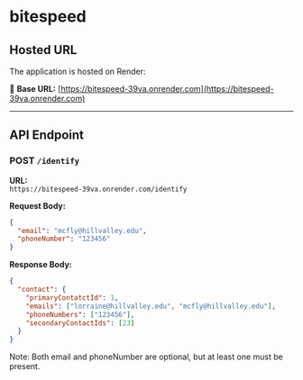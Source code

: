 # bitespeed

## Hosted URL

The application is hosted on Render:

🔗 **Base URL:** [https://bitespeed-39va.onrender.com](https://bitespeed-39va.onrender.com)

---

## API Endpoint

### POST `/identify`

**URL:**  
`https://bitespeed-39va.onrender.com/identify`

**Request Body:**

```json
{
  "email": "mcfly@hillvalley.edu",
  "phoneNumber": "123456"
}
```

**Response Body:**

```json
{
  "contact": {
    "primaryContatctId": 1,
    "emails": ["lorraine@hillvalley.edu", "mcfly@hillvalley.edu"],
    "phoneNumbers": ["123456"],
    "secondaryContactIds": [23]
  }
}
```
Note: Both email and phoneNumber are optional, but at least one must be present.
